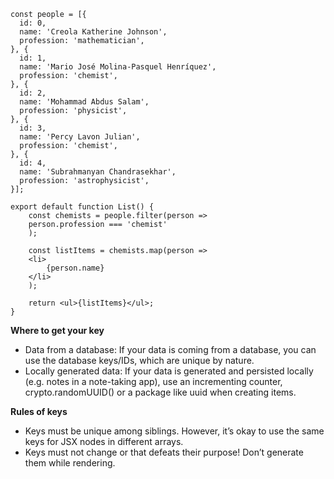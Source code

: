 ```
const people = [{
  id: 0,
  name: 'Creola Katherine Johnson',
  profession: 'mathematician',
}, {
  id: 1,
  name: 'Mario José Molina-Pasquel Henríquez',
  profession: 'chemist',
}, {
  id: 2,
  name: 'Mohammad Abdus Salam',
  profession: 'physicist',
}, {
  id: 3,
  name: 'Percy Lavon Julian',
  profession: 'chemist',  
}, {
  id: 4,
  name: 'Subrahmanyan Chandrasekhar',
  profession: 'astrophysicist',
}];
```

```
export default function List() {
    const chemists = people.filter(person =>
    person.profession === 'chemist'
    );

    const listItems = chemists.map(person =>
    <li>
        {person.name}
    </li>
    );
    
    return <ul>{listItems}</ul>;
}

```

**Where to get your key** 

- Data from a database: If your data is coming from a database, you can use the database keys/IDs, which are unique by nature.
- Locally generated data: If your data is generated and persisted locally (e.g. notes in a note-taking app), use an incrementing counter, crypto.randomUUID() or a package like uuid when creating items.

**Rules of keys** 
- Keys must be unique among siblings. However, it’s okay to use the same keys for JSX nodes in different arrays.
- Keys must not change or that defeats their purpose! Don’t generate them while rendering.
